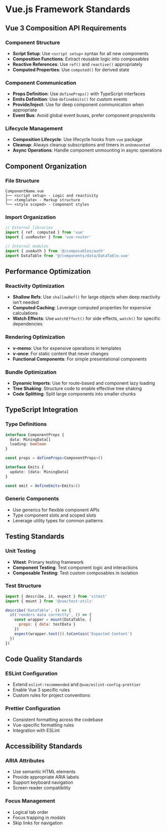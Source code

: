 # Vue.js Framework Standards

## Vue 3 Composition API Requirements

### Component Structure
- **Script Setup**: Use `<script setup>` syntax for all new components
- **Composition Functions**: Extract reusable logic into composables
- **Reactive References**: Use `ref()` and `reactive()` appropriately
- **Computed Properties**: Use `computed()` for derived state

### Component Communication
- **Props Definition**: Use `defineProps()` with TypeScript interfaces
- **Emits Definition**: Use `defineEmits()` for custom events
- **Provide/Inject**: Use for deep component communication when appropriate
- **Event Bus**: Avoid global event buses, prefer component props/emits

### Lifecycle Management
- **Composition Lifecycle**: Use lifecycle hooks from `vue` package
- **Cleanup**: Always cleanup subscriptions and timers in `onUnmounted`
- **Async Operations**: Handle component unmounting in async operations

## Component Organization

### File Structure
```
ComponentName.vue
├── <script setup> - Logic and reactivity
├── <template> - Markup structure
└── <style scoped> - Component styles
```

### Import Organization
```javascript
// External libraries
import { ref, computed } from 'vue'
import { useRouter } from 'vue-router'

// Internal modules
import { useAuth } from '@/composables/auth'
import DataTable from '@/components/data/DataTable.vue'
```

## Performance Optimization

### Reactivity Optimization
- **Shallow Refs**: Use `shallowRef()` for large objects when deep reactivity isn't needed
- **Computed Caching**: Leverage computed properties for expensive calculations
- **Watch Effects**: Use `watchEffect()` for side effects, `watch()` for specific dependencies

### Rendering Optimization
- **v-memo**: Use for expensive operations in templates
- **v-once**: For static content that never changes
- **Functional Components**: For simple presentational components

### Bundle Optimization
- **Dynamic Imports**: Use for route-based and component lazy loading
- **Tree Shaking**: Structure code to enable effective tree shaking
- **Code Splitting**: Split large components into smaller chunks

## TypeScript Integration

### Type Definitions
```typescript
interface ComponentProps {
  data: MiningData[]
  loading: boolean
}

const props = defineProps<ComponentProps>()

interface Emits {
  update: [data: MiningData]
}

const emit = defineEmits<Emits>()
```

### Generic Components
- Use generics for flexible component APIs
- Type component slots and scoped slots
- Leverage utility types for common patterns

## Testing Standards

### Unit Testing
- **Vitest**: Primary testing framework
- **Component Testing**: Test component logic and interactions
- **Composable Testing**: Test custom composables in isolation

### Test Structure
```javascript
import { describe, it, expect } from 'vitest'
import { mount } from '@vue/test-utils'

describe('DataTable', () => {
  it('renders data correctly', () => {
    const wrapper = mount(DataTable, {
      props: { data: testData }
    })
    expect(wrapper.text()).toContain('Expected Content')
  })
})
```

## Code Quality Standards

### ESLint Configuration
- Extend `eslint:recommended` and `@vue/eslint-config-prettier`
- Enable Vue 3 specific rules
- Custom rules for project conventions

### Prettier Configuration
- Consistent formatting across the codebase
- Vue-specific formatting rules
- Integration with ESLint

## Accessibility Standards

### ARIA Attributes
- Use semantic HTML elements
- Provide appropriate ARIA labels
- Support keyboard navigation
- Screen reader compatibility

### Focus Management
- Logical tab order
- Focus trapping in modals
- Skip links for navigation
